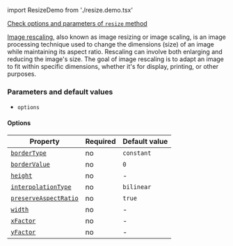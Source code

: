 import ResizeDemo from './resize.demo.tsx'

[Check options and parameters of `resize` method](https://image-js.github.io/image-js-typescript/classes/Image.html#resize 'github.io link')

[Image rescaling](https://en.wikipedia.org/wiki/Image_scaling 'wikipedia link on image rescaling'), also known as image resizing or image scaling, is an image processing technique used to change the dimensions (size) of an image while maintaining its aspect ratio. Rescaling can involve both enlarging and reducing the image's size. The goal of image rescaling is to adapt an image to fit within specific dimensions, whether it's for display, printing, or other purposes.

<ResizeDemo />

### Parameters and default values

- `options`

#### Options

| Property                                                                                                                  | Required | Default value |
| ------------------------------------------------------------------------------------------------------------------------- | -------- | ------------- |
| [`borderType`](https://image-js.github.io/image-js-typescript/interfaces/ResizeOptions.html#borderType)                   | no       | `constant`    |
| [`borderValue`](https://image-js.github.io/image-js-typescript/interfaces/ResizeOptions.html#borderValue)                 | no       | `0`           |
| [`height`](https://image-js.github.io/image-js-typescript/interfaces/ResizeOptions.html#height)                           | no       | -             |
| [`interpolationType`](https://image-js.github.io/image-js-typescript/interfaces/ResizeOptions.html#interpolationType)     | no       | `bilinear`    |
| [`preserveAspectRatio`](https://image-js.github.io/image-js-typescript/interfaces/ResizeOptions.html#preserveAspectRatio) | no       | `true`        |
| [`width`](https://image-js.github.io/image-js-typescript/interfaces/ResizeOptions.html#width)                             | no       | -             |
| [`xFactor`](https://image-js.github.io/image-js-typescript/interfaces/ResizeOptions.html#xFactor)                         | no       | -             |
| [`yFactor`](https://image-js.github.io/image-js-typescript/interfaces/ResizeOptions.html#yFactor)                         | no       | -             |
